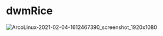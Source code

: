 # dwmRice
![ArcoLinux-2021-02-04-1612467390_screenshot_1920x1080](https://user-images.githubusercontent.com/57067060/106947174-58bcfd00-672a-11eb-8e91-9ea27781f2a8.jpg)
